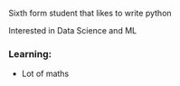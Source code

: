 Sixth form student that likes to write python


Interested in Data Science and ML

### Learning:
- Lot of maths


  
